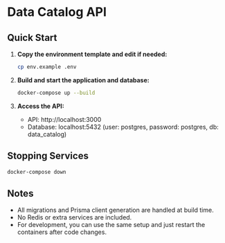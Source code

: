 # Data Catalog API

## Quick Start

1. **Copy the environment template and edit if needed:**
   ```sh
   cp env.example .env
   ```

2. **Build and start the application and database:**
   ```sh
   docker-compose up --build
   ```

3. **Access the API:**
   - API: http://localhost:3000
   - Database: localhost:5432 (user: postgres, password: postgres, db: data_catalog)

## Stopping Services

```sh
docker-compose down
```

## Notes
- All migrations and Prisma client generation are handled at build time.
- No Redis or extra services are included.
- For development, you can use the same setup and just restart the containers after code changes.